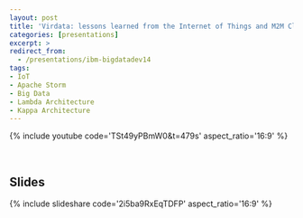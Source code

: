```yaml
---
layout: post
title: 'Virdata: lessons learned from the Internet of Things and M2M Cloud Services @ IBM Big Data Developers Meetup, Silicon Valley'
categories: [presentations]
excerpt: >
redirect_from: 
  - /presentations/ibm-bigdatadev14
tags:
- IoT
- Apache Storm
- Big Data
- Lambda Architecture
- Kappa Architecture  
---
```


{% include youtube code='TSt49yPBmW0&t=479s' aspect_ratio='16:9' %}

<br/>

## Slides

{% include slideshare code='2i5ba9RxEqTDFP' aspect_ratio='16:9' %}